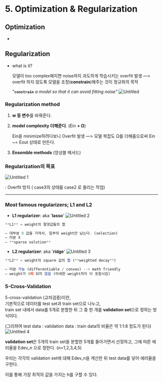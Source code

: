 # 5. Optimization & Regularization

## Optimization

- 


## Regularization

- what is it?

    모델이 too complex해지면 noise까지 과도하게 학습시키는 overfit 발생
    —> overfit 하지 않도록 모델을 조정(**constrain**)해주는 것이 정규화의 목적

    "**`constrain`** *a model so that it can avoid fitting noise"*
![Untitled](https://user-images.githubusercontent.com/61778930/115956972-c5ca7c80-a53a-11eb-8527-3b7101b30eb4.png)

### Regularization method

1. **w 등 변수**를 바꿔준다.
2. **model complexity 더해준다**. (Ein **+ Ω**)

    Ein을 minimize하려다보니 Overfit 발생
    —> 모델 복잡도 Ω를 더해줌으로써 Ein ~= Eout 상태로 만든다.

3. **Ensemble methods** (앙상블 메서드)

### Regularization의 목표
![Untitled 1](https://user-images.githubusercontent.com/61778930/115956985-d67af280-a53a-11eb-8f11-1b19444c3371.png)

: Overfit 방지 ( case3의 상태를 case2 로 돌리는 작업)

---

### Most famous regularizers; L1 and L2

- **L1 regularizer**: aka '**lasso**'
![Untitled 2](https://user-images.githubusercontent.com/61778930/115956951-ae8b8f00-a53a-11eb-8878-1d49e2441fdb.png)

```jsx
**L1** = weight의 절댓값들의 합

— 대부분 0 값을 가져서, 일부의 weight만 남는다. (selection)
— 미분 X
— **sparse solution**
```

- **L2 regularizer**: aka '**ridge**'
![Untitled 3](https://user-images.githubusercontent.com/61778930/115956991-e09cf100-a53a-11eb-8bb3-c410cdf19386.png)

```jsx
**L2** = weight의 square 값의 합 (**weighted decay**)

— 미분 가능 (differentiable / convex) --> math friendly
— weight가 0이 되지 않음 (미세한 weight까지 다 포함시킴)
```

### 5-Cross-Validation

5-cross-validation (교차검증)이란,   
기본적으로 데이터를 test set과 train set으로 나누고,    
train set 내에서 data를 5개로 분할한 뒤 그 중 한 개를 **validation set**으로 정하는 방식이다.   

(그리하여 test data : validation data : train data의 비율은 약 1:1:8 정도가 된다)
![Untitled 4](https://user-images.githubusercontent.com/61778930/115956998-e85c9580-a53a-11eb-99f2-7acc53c14107.png)

**validation set**은 5개의 train set을 분할한 5개를 돌아가면서 선정하고, 그에 따른 에러율을 Edev_n 으로 정한다. (n=1,2,3,4,5)

우리는 각각의 validation set에 대해 Edev_n을 계산한 뒤 test data를 넣어 에러율을 구한다.

이를 통해 가장 최적의 값을 가지는 h를 구할 수 있다.
